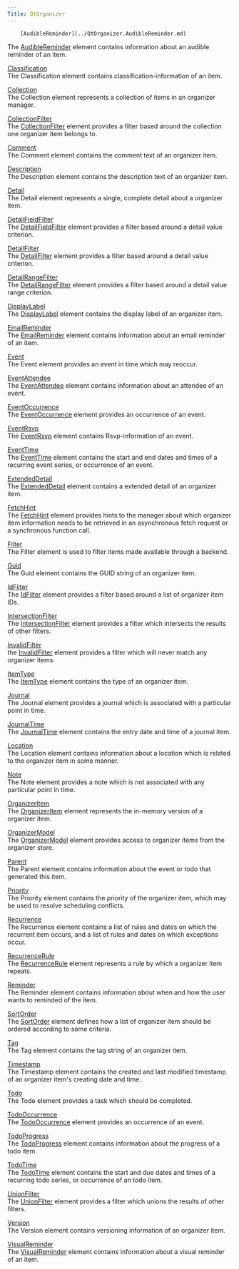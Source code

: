 ```yaml
---
Title: QtOrganizer
---
```

        [AudibleReminder](../QtOrganizer.AudibleReminder.md)  
The [AudibleReminder](../QtOrganizer.AudibleReminder.md) element contains information about an audible reminder of an item.

[Classification](../QtOrganizer.Classification.md)  
The Classification element contains classification-information of an item.

[Collection](../QtOrganizer.Collection.md)  
The Collection element represents a collection of items in an organizer manager.

[CollectionFilter](../QtOrganizer.CollectionFilter.md)  
The [CollectionFilter](../QtOrganizer.CollectionFilter.md) element provides a filter based around the collection one organizer item belongs to.

[Comment](../QtOrganizer.Comment.md)  
The Comment element contains the comment text of an organizer item.

[Description](../QtOrganizer.Description.md)  
The Description element contains the description text of an organizer item.

[Detail](../QtOrganizer.Detail.md)  
The Detail element represents a single, complete detail about a organizer item.

[DetailFieldFilter](../QtOrganizer.DetailFieldFilter.md)  
The [DetailFieldFilter](../QtOrganizer.DetailFieldFilter.md) element provides a filter based around a detail value criterion.

[DetailFilter](../QtOrganizer.DetailFilter.md)  
The [DetailFilter](../QtOrganizer.DetailFilter.md) element provides a filter based around a detail value criterion.

[DetailRangeFilter](../QtOrganizer.DetailRangeFilter.md)  
The [DetailRangeFilter](../QtOrganizer.DetailRangeFilter.md) element provides a filter based around a detail value range criterion.

[DisplayLabel](../QtOrganizer.DisplayLabel.md)  
The [DisplayLabel](../QtOrganizer.DisplayLabel.md) element contains the display label of an organizer item.

[EmailReminder](../QtOrganizer.EmailReminder.md)  
The [EmailReminder](../QtOrganizer.EmailReminder.md) element contains information about an email reminder of an item.

[Event](../QtOrganizer.Event.md)  
The Event element provides an event in time which may reoccur.

[EventAttendee](../QtOrganizer.EventAttendee.md)  
The [EventAttendee](../QtOrganizer.EventAttendee.md) element contains information about an attendee of an event.

[EventOccurrence](../QtOrganizer.EventOccurrence.md)  
The [EventOccurrence](../QtOrganizer.EventOccurrence.md) element provides an occurrence of an event.

[EventRsvp](../QtOrganizer.EventRsvp.md)  
The [EventRsvp](../QtOrganizer.EventRsvp.md) element contains Rsvp-information of an event.

[EventTime](../QtOrganizer.EventTime.md)  
The [EventTime](../QtOrganizer.EventTime.md) element contains the start and end dates and times of a recurring event series, or occurrence of an event.

[ExtendedDetail](../QtOrganizer.ExtendedDetail.md)  
The [ExtendedDetail](../QtOrganizer.ExtendedDetail.md) element contains a extended detail of an organizer item.

[FetchHint](../QtOrganizer.FetchHint.md)  
The [FetchHint](../QtOrganizer.FetchHint.md) element provides hints to the manager about which organizer item information needs to be retrieved in an asynchronous fetch request or a synchronous function call.

[Filter](../QtOrganizer.Filter.md)  
The Filter element is used to filter items made available through a backend.

[Guid](../QtOrganizer.Guid.md)  
The Guid element contains the GUID string of an organizer item.

[IdFilter](../QtOrganizer.IdFilter.md)  
The [IdFilter](../QtOrganizer.IdFilter.md) element provides a filter based around a list of organizer item IDs.

[IntersectionFilter](../QtOrganizer.IntersectionFilter.md)  
The [IntersectionFilter](../QtOrganizer.IntersectionFilter.md) element provides a filter which intersects the results of other filters.

[InvalidFilter](../QtOrganizer.InvalidFilter.md)  
the [InvalidFilter](../QtOrganizer.InvalidFilter.md) element provides a filter which will never match any organizer items.

[ItemType](../QtOrganizer.ItemType.md)  
The [ItemType](../QtOrganizer.ItemType.md) element contains the type of an organizer item.

[Journal](../QtOrganizer.Journal.md)  
The Journal element provides a journal which is associated with a particular point in time.

[JournalTime](../QtOrganizer.JournalTime.md)  
The [JournalTime](../QtOrganizer.JournalTime.md) element contains the entry date and time of a journal item.

[Location](../QtOrganizer.Location.md)  
The Location element contains information about a location which is related to the organizer item in some manner.

[Note](../QtOrganizer.Note.md)  
The Note element provides a note which is not associated with any particular point in time.

[OrganizerItem](../QtOrganizer.OrganizerItem.md)  
The [OrganizerItem](../QtOrganizer.OrganizerItem.md) element represents the in-memory version of a organizer item.

[OrganizerModel](../QtOrganizer.OrganizerModel.md)  
The [OrganizerModel](../QtOrganizer.OrganizerModel.md) element provides access to organizer items from the organizer store.

[Parent](../QtOrganizer.Parent.md)  
The Parent element contains information about the event or todo that generated this item.

[Priority](../QtOrganizer.Priority.md)  
The Priority element contains the priority of the organizer item, which may be used to resolve scheduling conflicts.

[Recurrence](../QtOrganizer.Recurrence.md)  
The Recurrence element contains a list of rules and dates on which the recurrent item occurs, and a list of rules and dates on which exceptions occur.

[RecurrenceRule](../QtOrganizer.RecurrenceRule.md)  
The [RecurrenceRule](../QtOrganizer.RecurrenceRule.md) element represents a rule by which a organizer item repeats.

[Reminder](../QtOrganizer.Reminder.md)  
The Reminder element contains information about when and how the user wants to reminded of the item.

[SortOrder](../QtOrganizer.SortOrder.md)  
The [SortOrder](../QtOrganizer.SortOrder.md) element defines how a list of organizer item should be ordered according to some criteria.

[Tag](../QtOrganizer.Tag.md)  
The Tag element contains the tag string of an organizer item.

[Timestamp](../QtOrganizer.Timestamp.md)  
The Timestamp element contains the created and last modified timestamp of an organizer item's creating date and time.

[Todo](../QtOrganizer.Todo.md)  
The Todo element provides a task which should be completed.

[TodoOccurrence](../QtOrganizer.TodoOccurrence.md)  
The [TodoOccurrence](../QtOrganizer.TodoOccurrence.md) element provides an occurrence of an event.

[TodoProgress](../QtOrganizer.TodoProgress.md)  
The [TodoProgress](../QtOrganizer.TodoProgress.md) element contains information about the progress of a todo item.

[TodoTime](../QtOrganizer.TodoTime.md)  
The [TodoTime](../QtOrganizer.TodoTime.md) element contains the start and due dates and times of a recurring todo series, or occurrence of an todo item.

[UnionFilter](../QtOrganizer.UnionFilter.md)  
The [UnionFilter](../QtOrganizer.UnionFilter.md) element provides a filter which unions the results of other filters.

[Version](../QtOrganizer.Version.md)  
The Version element contains versioning information of an organizer item.

[VisualReminder](../QtOrganizer.VisualReminder.md)  
The [VisualReminder](../QtOrganizer.VisualReminder.md) element contains information about a visual reminder of an item.


